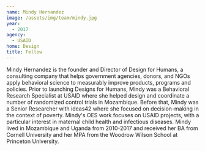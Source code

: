 ```yaml
---
name: Mindy Hernandez
image: /assets/img/team/mindy.jpg
year:
  - 2017
agency:
  - USAID
home: Design 
title: Fellow
---
```


Mindy Hernandez is the founder and Director of Design for Humans, a consulting company that helps government agencies, donors, and NGOs apply behavioral science to measurably improve products, programs and policies. Prior to launching Designs for Humans, Mindy was a Behavioral Research Specialist at USAID where she helped design and coordinate a number of randomized control trials in Mozambique. Before that, Mindy was a Senior Researcher with ideas42 where she focused on decision-making in the context of poverty. Mindy's OES work focuses on  USAID projects, with a particular interest in maternal child health and infectious diseases. Mindy lived in Mozambique and Uganda from 2010-2017 and received her BA from Cornell University and her MPA from the Woodrow Wilson School at Princeton University. 
